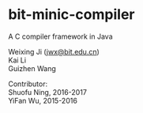 # bit-minic-compiler
A C compiler framework in Java

Weixing Ji (jwx@bit.edu.cn) <br> 
Kai Li<br> 
Guizhen Wang<br> 

Contributor:<br> 
Shuofu Ning, 2016-2017<br>
YiFan Wu, 2015-2016

